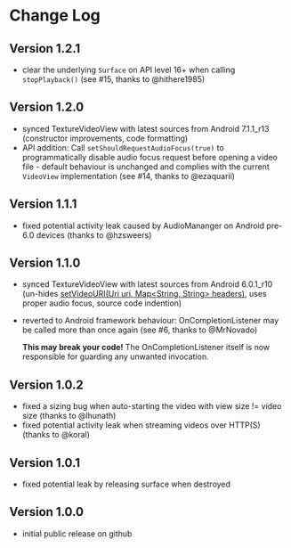 Change Log
==========

Version 1.2.1
-------------

 * clear the underlying `Surface` on API level 16+ when calling `stopPlayback()` (see #15, thanks to @hithere1985)

Version 1.2.0
-------------

 * synced TextureVideoView with latest sources from Android 7.1.1_r13
   (constructor improvements, code formatting)
 * API addition: Call `setShouldRequestAudioFocus(true)` to programmatically disable audio focus request before opening a video file -
   default behaviour is unchanged and complies with the current `VideoView` implementation
   (see #14, thanks to @ezaquarii)

Version 1.1.1
-------------

 * fixed potential activity leak caused by AudioMananger on Android pre-6.0 devices (thanks to @hzsweers)

Version 1.1.0
-------------

 * synced TextureVideoView with latest sources from Android 6.0.1_r10
   (un-hides [setVideoURI(Uri uri, Map<String, String> headers)][1],
   uses proper audio focus, source code indention)
 * reverted to Android framework behaviour: OnCompletionListener may be called more than once again
   (see #6, thanks to @MrNovado)

   **This may break your code!** The OnCompletionListener itself is now responsible for guarding
   any unwanted invocation.

 [1]: http://developer.android.com/reference/android/widget/VideoView.html#setVideoURI%28android.net.Uri,%20java.util.Map%3Cjava.lang.String,%20java.lang.String%3E%29

Version 1.0.2
-------------

 * fixed a sizing bug when auto-starting the video with view size != video size (thanks to @lhunath)
 * fixed potential activity leak when streaming videos over HTTP(S) (thanks to @koral)

Version 1.0.1
-------------

 * fixed potential leak by releasing surface when destroyed

Version 1.0.0
-------------

 * initial public release on github
